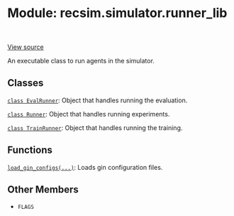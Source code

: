 <div itemscope itemtype="http://developers.google.com/ReferenceObject">
<meta itemprop="name" content="recsim.simulator.runner_lib" />
<meta itemprop="path" content="Stable" />
<meta itemprop="property" content="FLAGS"/>
</div>

# Module: recsim.simulator.runner_lib

<table class="tfo-notebook-buttons tfo-api" align="left">
</table>

<a target="_blank" href="https://github.com/google-research/recsim/tree/master/recsim//simulator/runner_lib.py">View
source</a>

An executable class to run agents in the simulator.

<!-- Placeholder for "Used in" -->

## Classes

[`class EvalRunner`](../../recsim/simulator/runner_lib/EvalRunner.md): Object
that handles running the evaluation.

[`class Runner`](../../recsim/simulator/runner_lib/Runner.md): Object that
handles running experiments.

[`class TrainRunner`](../../recsim/simulator/runner_lib/TrainRunner.md): Object
that handles running the training.

## Functions

[`load_gin_configs(...)`](../../recsim/simulator/runner_lib/load_gin_configs.md):
Loads gin configuration files.

## Other Members

*   `FLAGS` <a id="FLAGS"></a>
